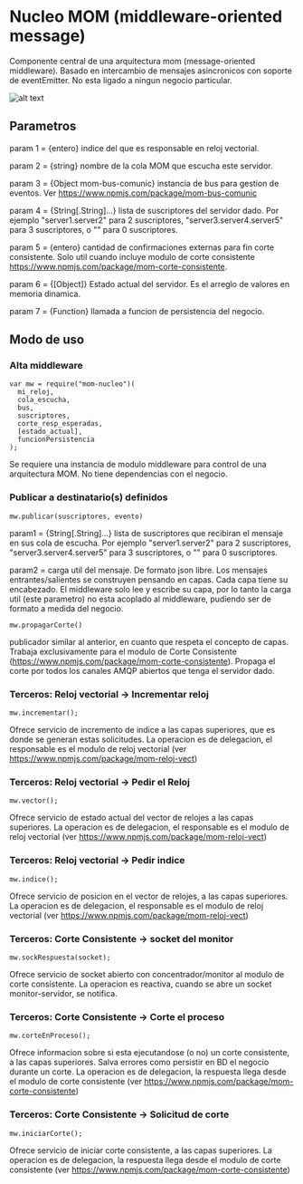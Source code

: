 # Nucleo MOM (middleware-oriented message)
Componente central de una arquitectura mom (message-oriented middleware). Basado en intercambio de mensajes asincronicos con soporte de eventEmitter. No esta ligado a ningun negocio particular.

![alt text](https://github.com/poximan/mom-nucleo/imagenes/nucleo.png "Arquitectura")

## Parametros
param 1 = {entero} indice del que es responsable en reloj vectorial.

param 2 = {string} nombre de la cola MOM que escucha este servidor.

param 3 = {Object mom-bus-comunic} instancia de bus para gestion de eventos. Ver https://www.npmjs.com/package/mom-bus-comunic

param 4 = {String[.String]...} lista de suscriptores del servidor dado. Por ejemplo "server1.server2" para 2 suscriptores, "server3.server4.server5" para 3 suscriptores, o "" para 0 suscriptores.

param 5 = {entero} cantidad de confirmaciones externas para fin corte consistente. Solo util cuando incluye modulo de corte consistente https://www.npmjs.com/package/mom-corte-consistente.

param 6 = {[Object]} Estado actual del servidor. Es el arreglo de valores en memoria dinamica.

param 7 = {Function} llamada a funcion de persistencia del negocio.
<br/>

## Modo de uso

### Alta middleware
```
var mw = require("mom-nucleo")(
  mi_reloj,
  cola_escucha,
  bus,
  suscriptores,
  corte_resp_esperadas,
  [estado_actual],
  funcionPersistencia
);
```
Se requiere una instancia de modulo middleware para control de una arquitectura MOM. No tiene dependencias con el negocio.

### Publicar a destinatario(s) definidos
```
mw.publicar(suscriptores, evento)
```
param1 = {String[.String]...} lista de suscriptores que recibiran el mensaje en sus cola de escucha. Por ejemplo "server1.server2" para 2 suscriptores, "server3.server4.server5" para 3 suscriptores, o "" para 0 suscriptores.

param2 = carga util del mensaje. De formato json libre.
Los mensajes entrantes/salientes se construyen pensando en capas. Cada capa tiene su encabezado. El middleware solo lee y escribe su capa, por lo tanto la carga util (este parametro) no esta acoplado al middleware, pudiendo ser de formato a medida del negocio.

```
mw.propagarCorte()
```
publicador similar al anterior, en cuanto que respeta el concepto de capas. Trabaja exclusivamente para el modulo de Corte Consistente (https://www.npmjs.com/package/mom-corte-consistente).
Propaga el corte por todos los canales AMQP abiertos que tenga el servidor dado.

### Terceros: Reloj vectorial -> Incrementar reloj
```
mw.incrementar();
```
Ofrece servicio de incremento de indice a las capas superiores, que es donde se generan estas solicitudes.
La operacion es de delegacion, el responsable es el modulo de reloj vectorial (ver https://www.npmjs.com/package/mom-reloj-vect)

### Terceros: Reloj vectorial -> Pedir el Reloj
```
mw.vector();
```
Ofrece servicio de estado actual del vector de relojes a las capas superiores.
La operacion es de delegacion, el responsable es el modulo de reloj vectorial (ver https://www.npmjs.com/package/mom-reloj-vect)

### Terceros: Reloj vectorial -> Pedir indice
```
mw.indice();
```
Ofrece servicio de posicion en el vector de relojes, a las capas superiores.
La operacion es de delegacion, el responsable es el modulo de reloj vectorial (ver https://www.npmjs.com/package/mom-reloj-vect)

### Terceros: Corte Consistente -> socket del monitor
```
mw.sockRespuesta(socket);
```
Ofrece servicio de socket abierto con concentrador/monitor al modulo de corte consistente.
La operacion es reactiva, cuando se abre un socket monitor-servidor, se notifica.

### Terceros: Corte Consistente -> Corte el proceso
```
mw.corteEnProceso();
```
Ofrece informacion sobre si esta ejecutandose (o no) un corte consistente, a las capas superiores. Salva errores como persistir en BD el negocio durante un corte.
La operacion es de delegacion, la respuesta llega desde  el modulo de corte consistente (ver https://www.npmjs.com/package/mom-corte-consistente)

### Terceros: Corte Consistente -> Solicitud de corte
```
mw.iniciarCorte();
```
Ofrece servicio de iniciar corte consistente, a las capas superiores.
La operacion es de delegacion, la respuesta llega desde  el modulo de corte consistente (ver https://www.npmjs.com/package/mom-corte-consistente)
